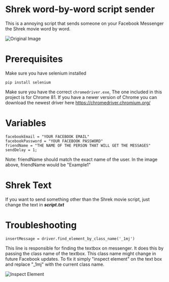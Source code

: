 # Shrek word-by-word script sender
This is a annoying script that sends someone on your Facebook Messenger the Shrek movie word by word.

![Original Image](https://i.imgur.com/7HVvmhC.jpg)
# Prerequisites
Make sure you have selenium installed

``pip install selenium``

Make sure you have the correct ``chromedriver.exe``, The one included in this project is for Chrome 81. If you have a
newer version of Chrome you can download the newest driver here https://chromedriver.chromium.org/

# Variables

```
facebookEmail = "YOUR FACEBOOK EMAIL"
facebookPassword = "YOUR FACEBOOK PASSWORD"
friendName = "THE NAME OF THE PERSON THAT WILL GET THE MESSAGES"
sendDelay = 1;
```
Note: friendName should match the exact name of the user. In the image above, friendName would be "Example1"

# Shrek Text

If you want to send something other than the Shrek movie script, just change the text in ***script.txt***

# Troubleshooting

``insertMessage = driver.find_element_by_class_name('_1mj')``

This line is responsible for finding the textbox on messenger. It does this by
passing the class name of the textbox. This class name might change in future Facebook updates.
To fix it simply "inspect element" on the text box and replace "_1mj" with the current class name.

![Inspect Element](https://i.imgur.com/jzSprwy.png)

